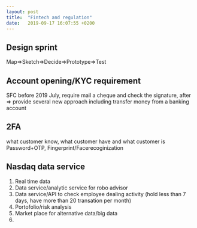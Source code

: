 ```yaml
---
layout: post
title:  "Fintech and regulation"
date:   2019-09-17 16:07:55 +0200
---
```

## Design sprint
Map=>Sketch=>Decide=>Prototype=>Test

## Account opening/KYC requirement
SFC before 2019 July, require mail a cheque and check the signature, after => provide several new approach including transfer money from a banking account 

## 2FA
what customer know, what customer have and what customer is
Password+OTP, Fingerprint/Facerecoginization

## Nasdaq data service
1.   Real time data
2.   Data service/analytic service for robo advisor
3.   Data service/API to check employee dealing activity (hold less than 7 days, have more than 20 transation per month)
4.   Portofolio/risk analysis
5.   Market place for alternative data/big data 
6.   
 
